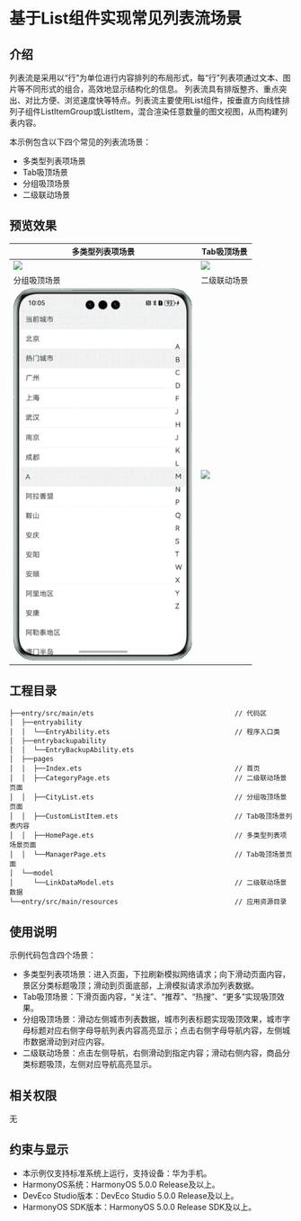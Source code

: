 # 基于List组件实现常见列表流场景

## 介绍
列表流是采用以“行”为单位进行内容排列的布局形式，每“行”列表项通过文本、图片等不同形式的组合，高效地显示结构化的信息。
列表流具有排版整齐、重点突出、对比方便、浏览速度快等特点。列表流主要使用List组件，按垂直方向线性排列子组件ListItemGroup或ListItem，混合渲染任意数量的图文视图，从而构建列表内容。

本示例包含以下四个常见的列表流场景：
* 多类型列表项场景
* Tab吸顶场景
* 分组吸顶场景
* 二级联动场景

## 预览效果
|  多类型列表项场景 | Tab吸顶场景  |
|---|---|
|  ![](screenshots/divice/homePage.gif) |  ![](screenshots/divice/managerPage.gif) |
| 分组吸顶场景  | 二级联动场景  |
| ![](screenshots/divice/cityList.gif)  |  ![](screenshots/divice/categoryPage.gif) |


## 工程目录
```
├──entry/src/main/ets                                   // 代码区
│  ├──entryability
│  │  └──EntryAbility.ets                               // 程序入口类
│  ├──entrybackupability
│  │  └──EntryBackupAbility.ets
│  ├──pages                              
│  │  ├──Index.ets                                      // 首页
│  │  ├──CategoryPage.ets                               // 二级联动场景页面
│  │  ├──CityList.ets                                   // 分组吸顶场景页面
│  │  ├──CustomListItem.ets                             // Tab吸顶场景列表内容
│  │  ├──HomePage.ets                                   // 多类型列表项场景页面
│  │  └──ManagerPage.ets                                // Tab吸顶场景页面
│  └──model 
│     └──LinkDataModel.ets                              // 二级联动场景数据
└──entry/src/main/resources                             // 应用资源目录
```

## 使用说明
示例代码包含四个场景：
* 多类型列表项场景：进入页面，下拉刷新模拟网络请求；向下滑动页面内容，景区分类标题吸顶；滑动到页面底部，上滑模拟请求添加列表数据。
* Tab吸顶场景：下滑页面内容，“关注”、“推荐”、“热搜”、“更多”实现吸顶效果。
* 分组吸顶场景：滑动左侧城市列表数据，城市列表标题实现吸顶效果，城市字母标题对应右侧字母导航列表内容高亮显示；点击右侧字母导航内容，左侧城市数据滑动到对应内容。
* 二级联动场景：点击左侧导航，右侧滑动到指定内容；滑动右侧内容，商品分类标题吸顶，左侧对应导航高亮显示。

## 相关权限
无

## 约束与显示
* 本示例仅支持标准系统上运行，支持设备：华为手机。
* HarmonyOS系统：HarmonyOS 5.0.0 Release及以上。
* DevEco Studio版本：DevEco Studio 5.0.0 Release及以上。
* HarmonyOS SDK版本：HarmonyOS 5.0.0 Release SDK及以上。
